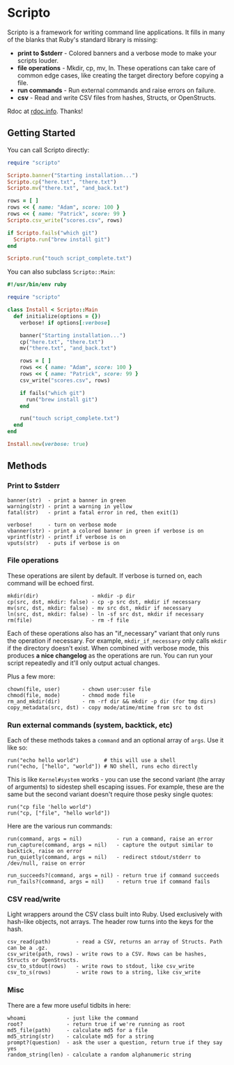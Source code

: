 # Scripto

Scripto is a framework for writing command line applications. It fills in many of the blanks that Ruby's standard library is missing:

* **print to $stderr** - Colored banners and a verbose mode to make your scripts louder.
* **file operations** - Mkdir, cp, mv, ln. These operations can take care of common edge cases, like creating the target directory before copying a file.
* **run commands** - Run external commands and raise errors on failure.
* **csv** - Read and write CSV files from hashes, Structs, or OpenStructs.

Rdoc at [rdoc.info](http://rdoc.info/github/gurgeous/scripto/). Thanks!

## Getting Started

You can call Scripto directly:

```ruby
require "scripto"

Scripto.banner("Starting installation...")
Scripto.cp("here.txt", "there.txt")
Scripto.mv("there.txt", "and_back.txt")

rows = [ ]
rows << { name: "Adam", score: 100 }
rows << { name: "Patrick", score: 99 }
Scripto.csv_write("scores.csv", rows)

if Scripto.fails("which git")
  Scripto.run("brew install git")
end

Scripto.run("touch script_complete.txt")
```

You can also subclass `Scripto::Main`:

```ruby
#!/usr/bin/env ruby

require "scripto"

class Install < Scripto::Main
  def initialize(options = {})
    verbose! if options[:verbose]

    banner("Starting installation...")
    cp("here.txt", "there.txt")
    mv("there.txt", "and_back.txt")

    rows = [ ]
    rows << { name: "Adam", score: 100 }
    rows << { name: "Patrick", score: 99 }
    csv_write("scores.csv", rows)

    if fails("which git")
      run("brew install git")
    end

    run("touch script_complete.txt")
  end
end

Install.new(verbose: true)
```

## Methods

### Print to $stderr

```
banner(str)  - print a banner in green
warning(str) - print a warning in yellow
fatal(str)   - print a fatal error in red, then exit(1)

verbose!     - turn on verbose mode
vbanner(str) - print a colored banner in green if verbose is on
vprintf(str) - printf if verbose is on
vputs(str)   - puts if verbose is on
```

### File operations

These operations are silent by default. If verbose is turned on, each command will be echoed first.

```
mkdir(dir)                 - mkdir -p dir
cp(src, dst, mkdir: false) - cp -p src dst, mkdir if necessary
mv(src, dst, mkdir: false) - mv src dst, mkdir if necessary
ln(src, dst, mkdir: false) - ln -sf src dst, mkdir if necessary
rm(file)                   - rm -f file
```

Each of these operations also has an "if_necessary" variant that only runs the operation if necessary. For example, `mkdir_if_necessary` only calls `mkdir` if the directory doesn't exist. When combined with verbose mode, this produces **a nice changelog** as the operations are run. You can run your script repeatedly and it'll only output actual changes.

Plus a few more:

```
chown(file, user)       - chown user:user file
chmod(file, mode)       - chmod mode file
rm_and_mkdir(dir)       - rm -rf dir && mkdir -p dir (for tmp dirs)
copy_metadata(src, dst) - copy mode/atime/mtime from src to dst
```

### Run external commands (system, backtick, etc)

Each of these methods takes a `command` and an optional array of `args`. Use it like so:

```
run("echo hello world")        # this will use a shell
run("echo, ["hello", "world"]) # NO shell, runs echo directly
```

This is like `Kernel#system` works - you can use the second variant (the array of arguments) to sidestep shell escaping issues. For example, these are the same but the second variant doesn't require those pesky single quotes:

```
run("cp file 'hello world")
run("cp, ["file", "hello world"])
```

Here are the various run commands:

```
run(command, args = nil)           - run a command, raise an error
run_capture(command, args = nil)   - capture the output similar to backtick, raise on error
run_quietly(command, args = nil)   - redirect stdout/stderr to /dev/null, raise on error

run_succeeds?(command, args = nil) - return true if command succeeds
run_fails?(command, args = nil)    - return true if command fails
```

### CSV read/write

Light wrappers around the CSV class built into Ruby. Used exclusively with hash-like objects, not arrays. The header row turns into the keys for the hash.

```
csv_read(path)        - read a CSV, returns an array of Structs. Path can be a .gz.
csv_write(path, rows) - write rows to a CSV. Rows can be hashes, Structs or OpenStructs.
csv_to_stdout(rows)   - write rows to stdout, like csv_write
csv_to_s(rows)        - write rows to a string, like csv_write
```

### Misc

There are a few more useful tidbits in here:

```
whoami             - just like the command
root?              - return true if we're running as root
md5_file(path)     - calculate md5 for a file
md5_string(str)    - calculate md5 for a string
prompt?(question)  - ask the user a question, return true if they say yes
random_string(len) - calculate a random alphanumeric string
```
